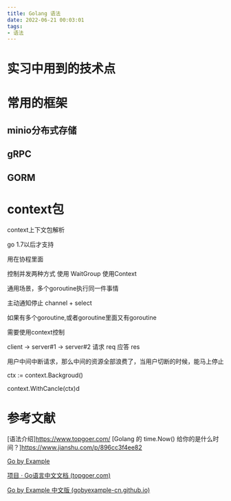 ```yaml
---
title: Golang 语法
date: 2022-06-21 00:03:01
tags:
- 语法
---
```




# 实习中用到的技术点



# 常用的框架

## minio分布式存储

## gRPC

## GORM

# context包
context上下文包解析

go 1.7以后才支持

用在协程里面

控制并发两种方式
	使用 WaitGroup
	使用Context

通用场景，多个goroutine执行同一件事情

主动通知停止
channel + select

如果有多个goroutine,或者goroutine里面又有goroutine

需要使用context控制


client -> server#1 -> server#2
请求 req
应答 res

用户中间中断请求，那么中间的资源全部浪费了，当用户切断的时候，能马上停止


ctx := context.Backgroud()

context.WithCancle(ctx)d


# 参考文献

[语法介绍]https://www.topgoer.com/
[Golang 的 time.Now() 给你的是什么时间？]https://www.jianshu.com/p/896cc3f4ee82

[Go by Example](https://gobyexample.com/)

[项目 · Go语言中文文档 (topgoer.com)](https://www.topgoer.com/%E9%A1%B9%E7%9B%AE/)

[Go by Example 中文版 (gobyexample-cn.github.io)](https://gobyexample-cn.github.io/)